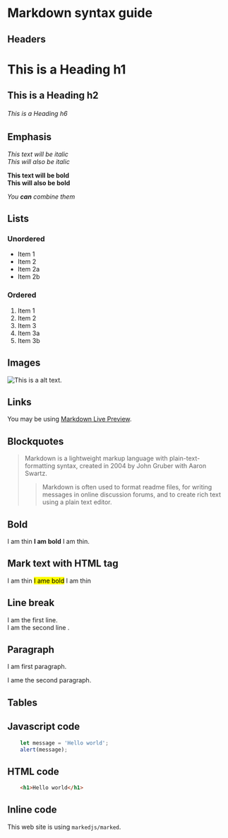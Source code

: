 
# Markdown syntax guide

## Headers

# This is a Heading h1
## This is a Heading h2
###### This is a Heading h6

## Emphasis

*This text will be italic*  
_This will also be italic_

**This text will be bold**  
__This will also be bold__

_You **can** combine them_

## Lists

### Unordered

* Item 1
* Item 2
* Item 2a
* Item 2b

### Ordered

1. Item 1
1. Item 2
1. Item 3
1. Item 3a
1. Item 3b

## Images

![This is a alt text.](/image/sample.png "This is a sample image.")

## Links

You may be using [Markdown Live Preview](https://markdownlivepreview.com/).

## Blockquotes

> Markdown is a lightweight markup language with plain-text-formatting syntax, created in 2004 by John Gruber with Aaron Swartz.
>
>> Markdown is often used to format readme files, for writing messages in online discussion forums, and to create rich text using a plain text editor.


## Bold
I am thin **I am bold** I am thin.

## Mark text with HTML tag <mark>
I am thin <mark>I ame bold</mark>  I am thin


## Line break
I am the first line.  
I am the second line .  


## Paragraph
I am first paragraph.

I ame the second paragraph.




## Tables




## Javascript code

```javascript
    let message = 'Hello world';
    alert(message);
```


## HTML code

```html
    <h1>Hello world</h1>
```

## Inline code

This web site is using `markedjs/marked`.